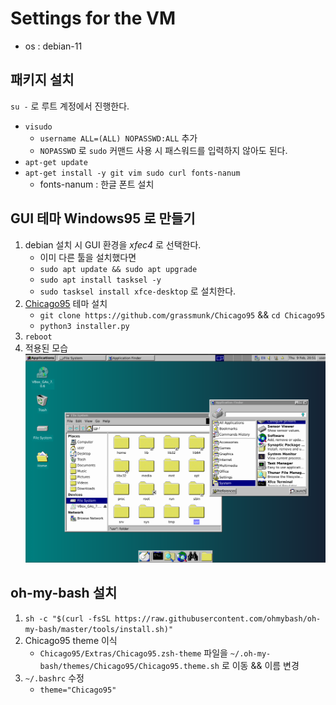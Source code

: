 # Settings for the VM
- os : debian-11
## 패키지 설치
`su -` 로 루트 계정에서 진행한다.
- `visudo`
  - `username ALL=(ALL) NOPASSWD:ALL` 추가
  - `NOPASSWD` 로 `sudo` 커맨드 사용 시 패스워드를 입력하지 않아도 된다.
- `apt-get update`
- `apt-get install -y git vim sudo curl fonts-nanum`
  - fonts-nanum : 한글 폰트 설치
## GUI 테마 Windows95 로 만들기
1. debian 설치 시 GUI 환경을 _xfec4_ 로 선택한다.
    - 이미 다른 툴을 설치했다면
    - `sudo apt update && sudo apt upgrade`
    - `sudo apt install tasksel -y`
    - `sudo tasksel install xfce-desktop` 로 설치한다.
2. [Chicago95](https://github.com/grassmunk/Chicago95) 테마 설치
    - `git clone https://github.com/grassmunk/Chicago95` && `cd Chicago95`
    - `python3 installer.py`
3. `reboot`
4. 적용된 모습
    ![img](./pics/debian95.png)
## oh-my-bash 설치
1. `sh -c "$(curl -fsSL https://raw.githubusercontent.com/ohmybash/oh-my-bash/master/tools/install.sh)"`
2. Chicago95 theme 이식
    - `Chicago95/Extras/Chicago95.zsh-theme` 파일을 `~/.oh-my-bash/themes/Chicago95/Chicago95.theme.sh` 로 이동 && 이름 변경
3. `~/.bashrc` 수정
    - `theme="Chicago95"`
